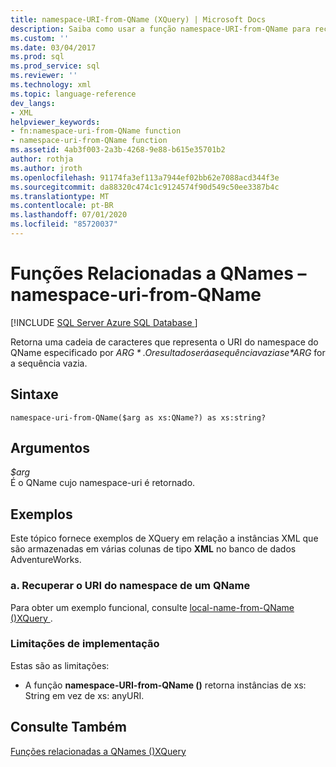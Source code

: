 ```yaml
---
title: namespace-URI-from-QName (XQuery) | Microsoft Docs
description: Saiba como usar a função namespace-URI-from-QName para recuperar o URI de namespace de um QName.
ms.custom: ''
ms.date: 03/04/2017
ms.prod: sql
ms.prod_service: sql
ms.reviewer: ''
ms.technology: xml
ms.topic: language-reference
dev_langs:
- XML
helpviewer_keywords:
- fn:namespace-uri-from-QName function
- namespace-uri-from-QName function
ms.assetid: 4ab3f003-2a3b-4268-9e88-b615e35701b2
author: rothja
ms.author: jroth
ms.openlocfilehash: 91174fa3ef113a7944ef02bb62e7088acd344f3e
ms.sourcegitcommit: da88320c474c1c9124574f90d549c50ee3387b4c
ms.translationtype: MT
ms.contentlocale: pt-BR
ms.lasthandoff: 07/01/2020
ms.locfileid: "85720037"
---
```

# <a name="functions-related-to-qnames---namespace-uri-from-qname"></a>Funções Relacionadas a QNames – namespace-uri-from-QName
[!INCLUDE [SQL Server Azure SQL Database ](../includes/applies-to-version/sqlserver.md)]

  Retorna uma cadeia de caracteres que representa o URI do namespace do QName especificado por *$ARG*. O resultado será a sequência vazia se *$ARG* for a sequência vazia.  
  
## <a name="syntax"></a>Sintaxe  
  
```  
namespace-uri-from-QName($arg as xs:QName?) as xs:string?  
```  
  
## <a name="arguments"></a>Argumentos  
 *$arg*  
 É o QName cujo namespace-uri é retornado.  
  
## <a name="examples"></a>Exemplos  
 Este tópico fornece exemplos de XQuery em relação a instâncias XML que são armazenadas em várias colunas de tipo **XML** no banco de dados AdventureWorks.  
  
### <a name="a-retrieve-the-namespace-uri-from-a-qname"></a>a. Recuperar o URI do namespace de um QName  
 Para obter um exemplo funcional, consulte [local-name-from-QName &#40;&#41;XQuery ](../xquery/functions-related-to-qnames-local-name-from-qname.md).  
  
### <a name="implementation-limitations"></a>Limitações de implementação  
 Estas são as limitações:  
  
-   A função **namespace-URI-from-QName ()** retorna instâncias de xs: String em vez de xs: anyURI.  
  
## <a name="see-also"></a>Consulte Também  
 [Funções relacionadas a QNames &#40;&#41;XQuery](https://msdn.microsoft.com/library/7e07eb26-f551-4b63-ab77-861684faff71)  
  
  
